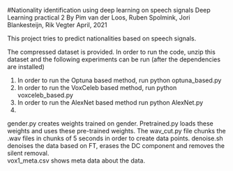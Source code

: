 #Nationality identification using deep learning on speech signals
Deep Learning practical 2
By Pim van der Loos, Ruben Spolmink, Jori Blankesteijn, Rik Vegter
April, 2021

This project tries to predict nationalities based on speech signals.

The compressed dataset is provided.
In order to run the code, unzip this dataset and the following experiments can be run (after the dependencies are installed)
1. In order to run the Optuna based method, run python optuna_based.py
2. In order to run the VoxCeleb based method, run python voxceleb_based.py
3. In order to run the AlexNet based method run python AlexNet.py
4.  

gender.py creates weights trained on gender. Pretrained.py loads these weights and uses
these pre-trained weights.
The wav_cut.py file chunks the .wav files in chunks of 5 seconds in order to create data points.
denoise.sh denoises the data based on FT, erases the DC component and removes the silent removal.  
vox1_meta.csv shows meta data about the data.
